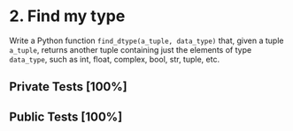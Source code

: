 # 2. Find my type

Write a Python function `find_dtype(a_tuple, data_type)` that, given a tuple `a_tuple`, returns another tuple containing just the elements of type `data_type`, such as int, float, complex, bool, str, tuple, etc.



## Private Tests [100%]

## Public Tests [100%]
